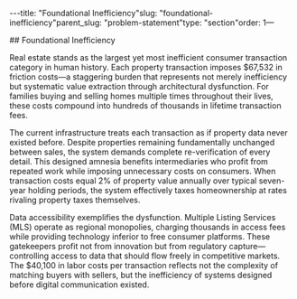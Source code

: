 ---title: "Foundational Inefficiency"slug: "foundational-inefficiency"parent_slug: "problem-statement"type: "section"order: 1—

\## Foundational Inefficiency

Real estate stands as the largest yet most inefficient consumer
transaction category in human history. Each property transaction imposes
$67,532 in friction costs—a staggering burden that represents not merely
inefficiency but systematic value extraction through architectural
dysfunction. For families buying and selling homes multiple times
throughout their lives, these costs compound into hundreds of thousands
in lifetime transaction fees.

The current infrastructure treats each transaction as if property data
never existed before. Despite properties remaining fundamentally
unchanged between sales, the system demands complete re-verification of
every detail. This designed amnesia benefits intermediaries who profit
from repeated work while imposing unnecessary costs on consumers. When
transaction costs equal 2% of property value annually over typical
seven-year holding periods, the system effectively taxes homeownership
at rates rivaling property taxes themselves.

Data accessibility exemplifies the dysfunction. Multiple Listing
Services (MLS) operate as regional monopolies, charging thousands in
access fees while providing technology inferior to free consumer
platforms. These gatekeepers profit not from innovation but from
regulatory capture—controlling access to data that should flow freely in
competitive markets. The $40,100 in labor costs per transaction reflects
not the complexity of matching buyers with sellers, but the inefficiency
of systems designed before digital communication existed.
